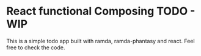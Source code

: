 React functional Composing TODO - WIP
=================

This is a simple todo app built with ramda, ramda-phantasy and react. Feel free to check the code.